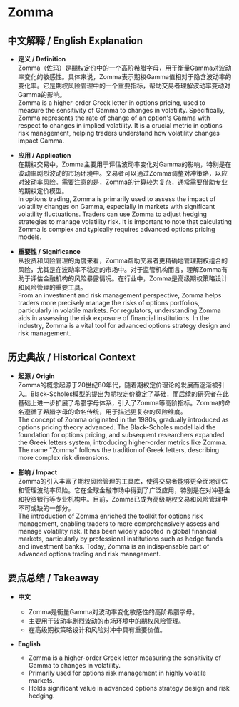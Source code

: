 # Zomma

## 中文解释 / English Explanation

* **定义 / Definition**  
  Zomma（佐玛）是期权定价中的一个高阶希腊字母，用于衡量Gamma对波动率变化的敏感性。具体来说，Zomma表示期权Gamma值相对于隐含波动率的变化率。它是期权风险管理中的一个重要指标，帮助交易者理解波动率变动对Gamma的影响。  
  Zomma is a higher-order Greek letter in options pricing, used to measure the sensitivity of Gamma to changes in volatility. Specifically, Zomma represents the rate of change of an option's Gamma with respect to changes in implied volatility. It is a crucial metric in options risk management, helping traders understand how volatility changes impact Gamma.

* **应用 / Application**  
  在期权交易中，Zomma主要用于评估波动率变化对Gamma的影响，特别是在波动率剧烈波动的市场环境中。交易者可以通过Zomma调整对冲策略，以应对波动率风险。需要注意的是，Zomma的计算较为复杂，通常需要借助专业的期权定价模型。  
  In options trading, Zomma is primarily used to assess the impact of volatility changes on Gamma, especially in markets with significant volatility fluctuations. Traders can use Zomma to adjust hedging strategies to manage volatility risk. It is important to note that calculating Zomma is complex and typically requires advanced options pricing models.

* **重要性 / Significance**  
  从投资和风险管理的角度来看，Zomma帮助交易者更精确地管理期权组合的风险，尤其是在波动率不稳定的市场中。对于监管机构而言，理解Zomma有助于评估金融机构的风险暴露情况。在行业中，Zomma是高级期权策略设计和风险管理的重要工具。  
  From an investment and risk management perspective, Zomma helps traders more precisely manage the risks of options portfolios, particularly in volatile markets. For regulators, understanding Zomma aids in assessing the risk exposure of financial institutions. In the industry, Zomma is a vital tool for advanced options strategy design and risk management.

## 历史典故 / Historical Context

* **起源 / Origin**  
  Zomma的概念起源于20世纪80年代，随着期权定价理论的发展而逐渐被引入。Black-Scholes模型的提出为期权定价奠定了基础，而后续的研究者在此基础上进一步扩展了希腊字母体系，引入了Zomma等高阶指标。Zomma的命名遵循了希腊字母的命名传统，用于描述更复杂的风险维度。  
  The concept of Zomma originated in the 1980s, gradually introduced as options pricing theory advanced. The Black-Scholes model laid the foundation for options pricing, and subsequent researchers expanded the Greek letters system, introducing higher-order metrics like Zomma. The name "Zomma" follows the tradition of Greek letters, describing more complex risk dimensions.

* **影响 / Impact**  
  Zomma的引入丰富了期权风险管理的工具库，使得交易者能够更全面地评估和管理波动率风险。它在全球金融市场中得到了广泛应用，特别是在对冲基金和投资银行等专业机构中。目前，Zomma已成为高级期权交易和风险管理中不可或缺的一部分。  
  The introduction of Zomma enriched the toolkit for options risk management, enabling traders to more comprehensively assess and manage volatility risk. It has been widely adopted in global financial markets, particularly by professional institutions such as hedge funds and investment banks. Today, Zomma is an indispensable part of advanced options trading and risk management.

## 要点总结 / Takeaway

* **中文**  
  - Zomma是衡量Gamma对波动率变化敏感性的高阶希腊字母。  
  - 主要用于波动率剧烈波动的市场环境中的期权风险管理。  
  - 在高级期权策略设计和风险对冲中具有重要价值。  

* **English**  
  - Zomma is a higher-order Greek letter measuring the sensitivity of Gamma to changes in volatility.  
  - Primarily used for options risk management in highly volatile markets.  
  - Holds significant value in advanced options strategy design and risk hedging.